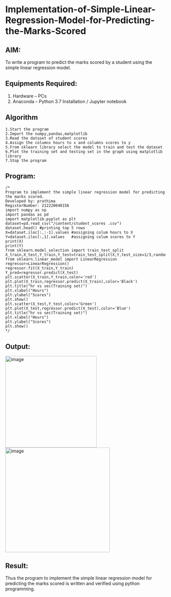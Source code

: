 # Implementation-of-Simple-Linear-Regression-Model-for-Predicting-the-Marks-Scored

## AIM:
To write a program to predict the marks scored by a student using the simple linear regression model.

## Equipments Required:
1. Hardware – PCs
2. Anaconda – Python 3.7 Installation / Jupyter notebook

## Algorithm
```
1.Start the program
2.Import the numpy,pandas,matplotlib
3.Read the dataset of student scores
4.Assign the columns hours to x and columns scores to y
5.From sklearn library select the model to train and test the dataset
6.Plot the training set and testing set in the graph using matplotlib library
7.Stop the program
```   

## Program:
```
/*
Program to implement the simple linear regression model for predicting the marks scored.
Developed by: prathima
RegisterNumber: 212220040156
import numpy as np
import pandas as pd
import matplotlib.pyplot as plt
dataset=pd.read_csv("/content/student_scores .csv")
dataset.head() #printing top 5 rows
X=dataset.iloc[:,:-1].values #assigning colum hours to X
Y=dataset.iloc[:,1].values   #assigning colum scores to Y
print(X)
print(Y)
from sklearn.model_selection import train_test_split
X_train,X_test,Y_train,Y_test=train_test_split(X,Y,test_size=1/3,random_state=0)
from sklearn.linear_model import LinearRegression
regressor=LinearRegression()
regressor.fit(X_train,Y_train)
Y_pred=regressor.predict(X_test)
plt.scatter(X_train,Y_train,color='red')
plt.plot(X_train,regressor.predict(X_train),color='Black')
plt.title("hr vs sec(Training set)")
plt.xlabel("Hours")
plt.ylabel("Scores")
plt.show()
plt.scatter(X_test,Y_test,color='Green')
plt.plot(X_test,regressor.predict(X_test),color='Blue')
plt.title("hr vs sec(Training set)")
plt.xlabel("Hours")
plt.ylabel("Scores")
plt.show()
*/
```

## Output:
<img width="287" alt="image" src="https://user-images.githubusercontent.com/108709865/192093058-1454e00f-6411-4362-ad28-511e58167389.png">
<img width="328" alt="image" src="https://user-images.githubusercontent.com/108709865/192093076-eacd6b66-25d3-49a2-89eb-9c0134bba596.png">



## Result:
Thus the program to implement the simple linear regression model for predicting the marks scored is written and verified using python programming.
